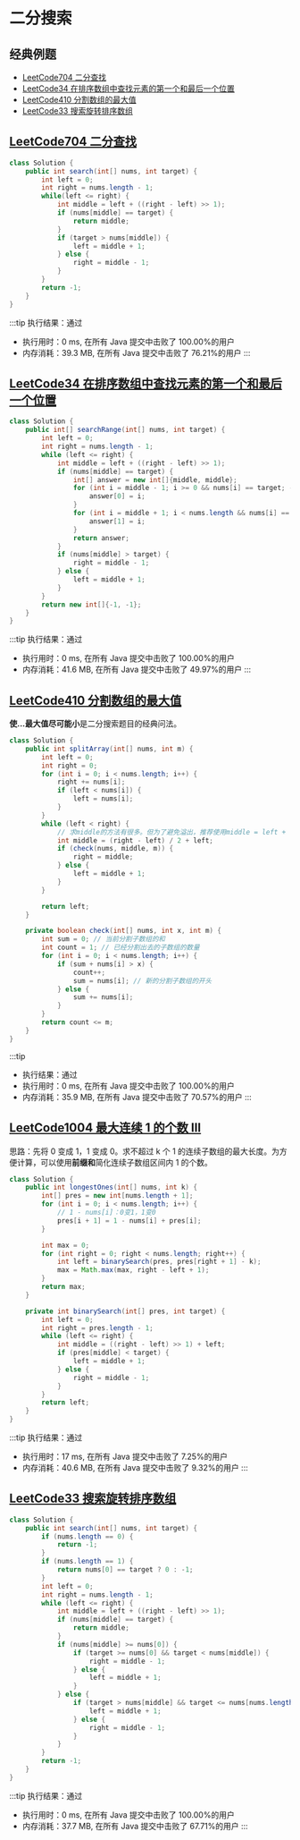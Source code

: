 # 二分搜索

## 经典例题

-   [LeetCode704 二分查找](#leetcode704-二分查找)
-   [LeetCode34 在排序数组中查找元素的第一个和最后一个位置](#leetcode34-在排序数组中查找元素的第一个和最后一个位置)
-   [LeetCode410 分割数组的最大值](#LeetCode410-分割数组的最大值)
-   [LeetCode33 搜索旋转排序数组](#leetcode33-搜索旋转排序数组)

## [LeetCode704 二分查找](https://leetcode-cn.com/problems/binary-search/)

```java
class Solution {
    public int search(int[] nums, int target) {
        int left = 0;
        int right = nums.length - 1;
        while(left <= right) {
            int middle = left + ((right - left) >> 1);
            if (nums[middle] == target) {
                return middle;
            }
            if (target > nums[middle]) {
                left = middle + 1;
            } else {
                right = middle - 1;
            }
        }
        return -1;
    }
}
```

:::tip 执行结果：通过

-   执行用时：0 ms, 在所有 Java 提交中击败了 100.00%的用户
-   内存消耗：39.3 MB, 在所有 Java 提交中击败了 76.21%的用户
    :::

## [LeetCode34 在排序数组中查找元素的第一个和最后一个位置](https://leetcode-cn.com/problems/find-first-and-last-position-of-element-in-sorted-array/)

```java
class Solution {
    public int[] searchRange(int[] nums, int target) {
        int left = 0;
        int right = nums.length - 1;
        while (left <= right) {
            int middle = left + ((right - left) >> 1);
            if (nums[middle] == target) {
                int[] answer = new int[]{middle, middle};
                for (int i = middle - 1; i >= 0 && nums[i] == target; --i) {
                    answer[0] = i;
                }
                for (int i = middle + 1; i < nums.length && nums[i] == target; ++i) {
                    answer[1] = i;
                }
                return answer;
            }
            if (nums[middle] > target) {
                right = middle - 1;
            } else {
                left = middle + 1;
            }
        }
        return new int[]{-1, -1};
    }
}
```

:::tip 执行结果：通过

-   执行用时：0 ms, 在所有 Java 提交中击败了 100.00%的用户
-   内存消耗：41.6 MB, 在所有 Java 提交中击败了 49.97%的用户
    :::

## [LeetCode410 分割数组的最大值](https://leetcode-cn.com/problems/split-array-largest-sum/)

**使...最大值尽可能小**是二分搜索题目的经典问法。

```java
class Solution {
    public int splitArray(int[] nums, int m) {
        int left = 0;
        int right = 0;
        for (int i = 0; i < nums.length; i++) {
            right += nums[i];
            if (left < nums[i]) {
                left = nums[i];
            }
        }
        while (left < right) {
            // 求middle的方法有很多。但为了避免溢出，推荐使用middle = left + ((right - left) >> 1)
            int middle = (right - left) / 2 + left;
            if (check(nums, middle, m)) {
                right = middle;
            } else {
                left = middle + 1;
            }
        }

        return left;
    }

    private boolean check(int[] nums, int x, int m) {
        int sum = 0; // 当前分割子数组的和
        int count = 1; // 已经分割出去的子数组的数量
        for (int i = 0; i < nums.length; i++) {
            if (sum + nums[i] > x) {
                count++;
                sum = nums[i]; // 新的分割子数组的开头
            } else {
                sum += nums[i];
            }
        }
        return count <= m;
    }
}
```

:::tip

-   执行结果：通过
-   执行用时：0 ms, 在所有 Java 提交中击败了 100.00%的用户
-   内存消耗：35.9 MB, 在所有 Java 提交中击败了 70.57%的用户
    :::

## [LeetCode1004 最大连续 1 的个数 III](https://leetcode-cn.com/problems/max-consecutive-ones-iii/)

思路：先将 0 变成 1，1 变成 0。求不超过 k 个 1 的连续子数组的最大长度。为方便计算，可以使用**前缀和**简化连续子数组区间内 1 的个数。

```java
class Solution {
    public int longestOnes(int[] nums, int k) {
        int[] pres = new int[nums.length + 1];
        for (int i = 0; i < nums.length; i++) {
            // 1 - nums[i]：0变1，1变0
            pres[i + 1] = 1 - nums[i] + pres[i];
        }

        int max = 0;
        for (int right = 0; right < nums.length; right++) {
            int left = binarySearch(pres, pres[right + 1] - k);
            max = Math.max(max, right - left + 1);
        }
        return max;
    }

    private int binarySearch(int[] pres, int target) {
        int left = 0;
        int right = pres.length - 1;
        while (left <= right) {
            int middle = ((right - left) >> 1) + left;
            if (pres[middle] < target) {
                left = middle + 1;
            } else {
                right = middle - 1;
            }
        }
        return left;
    }
}
```

:::tip 执行结果：通过

-   执行用时：17 ms, 在所有 Java 提交中击败了 7.25%的用户
-   内存消耗：40.6 MB, 在所有 Java 提交中击败了 9.32%的用户
    :::

## [LeetCode33 搜索旋转排序数组](https://leetcode-cn.com/problems/search-in-rotated-sorted-array/)

```java
class Solution {
    public int search(int[] nums, int target) {
        if (nums.length == 0) {
            return -1;
        }
        if (nums.length == 1) {
            return nums[0] == target ? 0 : -1;
        }
        int left = 0;
        int right = nums.length - 1;
        while (left <= right) {
            int middle = left + ((right - left) >> 1);
            if (nums[middle] == target) {
                return middle;
            }
            if (nums[middle] >= nums[0]) {
                if (target >= nums[0] && target < nums[middle]) {
                    right = middle - 1;
                } else {
                    left = middle + 1;
                }
            } else {
                if (target > nums[middle] && target <= nums[nums.length - 1]) {
                    left = middle + 1;
                } else {
                    right = middle - 1;
                }
            }
        }
        return -1;
    }
}
```

:::tip 执行结果：通过

-   执行用时：0 ms, 在所有 Java 提交中击败了 100.00%的用户
-   内存消耗：37.7 MB, 在所有 Java 提交中击败了 67.71%的用户
    :::
